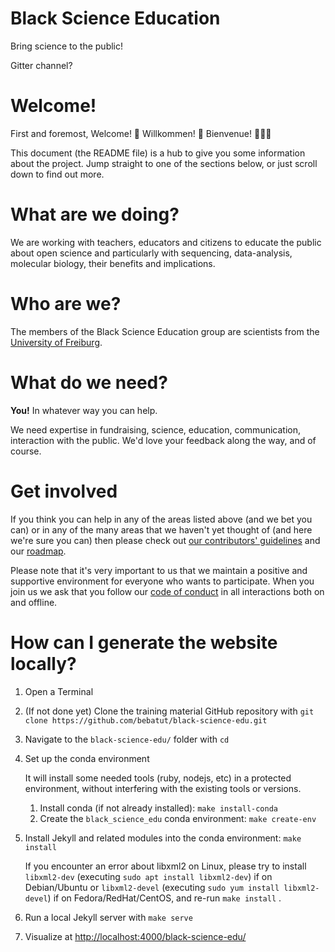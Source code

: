 Black Science Education
=======================

Bring science to the public!

Gitter channel?

# Welcome!

First and foremost, Welcome! 🎉 Willkommen! 🎊 Bienvenue! 🎈🎈🎈

This document (the README file) is a hub to give you some information about the project. Jump straight to one of the sections below, or just scroll down to find out more.

# What are we doing?

We are working with teachers, educators and citizens to educate the public about open science and particularly with sequencing, data-analysis, molecular biology, their benefits and implications.

# Who are we?

The members of the Black Science Education group are scientists from the [University of Freiburg](https://www.uni-freiburg.de/). 

# What do we need?

**You!** In whatever way you can help.

We need expertise in fundraising, science, education, communication, interaction with the public. We'd love your feedback along the way, and of course.

# Get involved

If you think you can help in any of the areas listed above (and we bet you can) or in any of the many areas that we haven't yet thought of (and here we're sure you can) then please check out [our contributors' guidelines](CONTRIBUTING.md) and our [roadmap](roadmap.md).

Please note that it's very important to us that we maintain a positive and supportive environment for everyone who wants to participate. When you join us we ask that you follow our [code of conduct](CODE_OF_CONDUCT.md) in all interactions both on and offline.

# How can I generate the website locally?

1. Open a Terminal
2. (If not done yet) Clone the training material GitHub repository with `git clone https://github.com/bebatut/black-science-edu.git`
3. Navigate to the `black-science-edu/` folder with `cd`
4. Set up the conda environment

    It will install some needed tools (ruby, nodejs, etc) in a protected environment, without interfering with the existing tools or versions.

    1. Install conda (if not already installed): `make install-conda`
    2. Create the `black_science_edu` conda environment: `make create-env`

4. Install Jekyll and related modules into the conda environment: `make install`

    If you encounter an error about libxml2 on Linux, please try to install `libxml2-dev` (executing `sudo apt install libxml2-dev`) if on Debian/Ubuntu or `libxml2-devel` (executing `sudo yum install libxml2-devel`) if on Fedora/RedHat/CentOS, and re-run `make install` .

5. Run a local Jekyll server with `make serve`
6. Visualize at [http://localhost:4000/black-science-edu/ ](http://localhost:4000/black-science-edu/)
